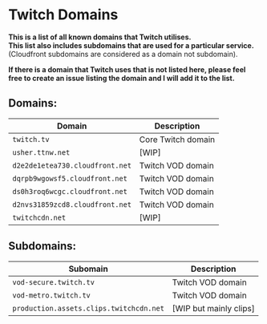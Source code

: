 # Twitch Domains

**This is a list of all known domains that Twitch utilises.**  
**This list also includes subdomains that are used for a particular service.**  
(Cloudfront subdomains are considered as a domain not subdomain).

**If there is a domain that Twitch uses that is not listed here, please feel free to create an issue listing the domain and I will add it to the list.**

## Domains:

| Domain  | Description |
| ------------- | ------------- |
| `twitch.tv`  | Core Twitch domain  |
| `usher.ttnw.net`  | [WIP]  |
| `d2e2de1etea730.cloudfront.net`  | Twitch VOD domain  |
| `dqrpb9wgowsf5.cloudfront.net`  | Twitch VOD domain  |
| `ds0h3roq6wcgc.cloudfront.net`  | Twitch VOD domain  |
| `d2nvs31859zcd8.cloudfront.net`  | Twitch VOD domain  |
| `twitchcdn.net`  | [WIP]  |

## Subdomains:

| Subomain  | Description |
| ------------- | ------------- |
| `vod-secure.twitch.tv`  | Twitch VOD domain  |
| `vod-metro.twitch.tv`  | Twitch VOD domain  |
| `production.assets.clips.twitchcdn.net`  | [WIP but mainly clips]  |
